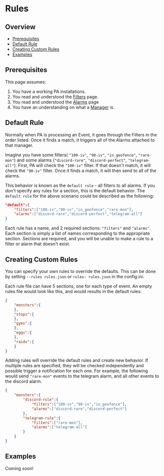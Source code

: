 # Rules

## Overview

* [Prerequisites](#prerequisites)
* [Default Rule](#default-rule)
* [Creating Custom Rules](#creating-custom-rules)
* [Examples](#examples)

## Prerequisites

This page assumes:

1. You have a working PA installations.
2. You read and understood the [Filters](filters) page.
3. You read and understood the [Alarms](alarms) page
4. You have an understanding on what a [Manager](managers.html) is.

## Default Rule

Normally when PA is processing an Event, it goes through the Filters in
the order listed. Once it finds a match, it triggers all of the Alarms
attached to that manager.

Imagine you have some filters( `"100-iv"`, `"90-iv"`,
`"in_geofence"`, `"rare-mon"`) and some alarms (`"discord-rare"`,
`"discord-perfect"`, `"telegram-all"`). First, PA will check the `"100-iv"`
filter. If that doesn't match, it will check the `"90-iv"` filter.
Once it finds a match, it will then send to all of the alarms.

This behavior is known as the `default rule` - all filters to all
alarms. If you don't specify any rules for a section, this is the
default behavior. The `default rule` for the above scenario could be
 described as the following:

```json
"default":{
    "filters":["100-iv","90-iv","in_geofence","rare-mon"],
    "alarms":["discord-rare","discord-perfect","telegram-all"]
}
```

Each rule has a name, and 2 required sections: `"filters"` and
`"alarms"`. Each section is simply a list of names corresponding to the
appropriate section. Sections are required, and you will be unable to
make a rule to a filter or alarm that doesn't exist.

## Creating Custom Rules

You can specify your own rules to override the defaults. This can be
done by setting `--rules rules.json` or `rules: rules.json` in the
config.ini.

Each rule file can have 5 sections, one for each type of event. An empty
rules file would look like this, and would results in the default rules:
```json
{
    "monsters":{
    },
    "stops":{
    },
    "gyms":{
    },
    "eggs":{
    },
    "raids":{
    }
}
```

Adding rules will override the default rules and create new behavior.
If multiple rules are specified, they will be checked independently and
possible trigger a notification for each one. For example, the
following would send `"rare-mon"` events to the telegram alarm, and all
other events to the discord alarm.

```json
{
    "monsters":{
        "discord-rule":{
            "filters":["100-iv","90-iv","in_geofence"],
            "alarms":["discord-rare","discord-perfect"]
        },
        "telegram-rule":{
            "filters":["rare-mon"],
            "alarms":["telegram-all"]
        }
    }
}
```

## Examples

Coming soon!
